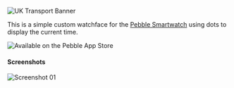 ![UK Transport Banner](http://smallstoneapps.s3.amazonaws.com/dots/marketing/header_01.png)

This is a simple custom watchface for the [Pebble Smartwatch][1] using dots to display the current time.

![Available on the Pebble App Store](http://wearewearable.com/appstore/PebbleAppStore.png)

#### Screenshots

![Screenshot 01](http://smallstoneapps.s3.amazonaws.com/dots/screenshots/dots_2-0_01.png) &nbsp;

[1]: http://getpebble.com
